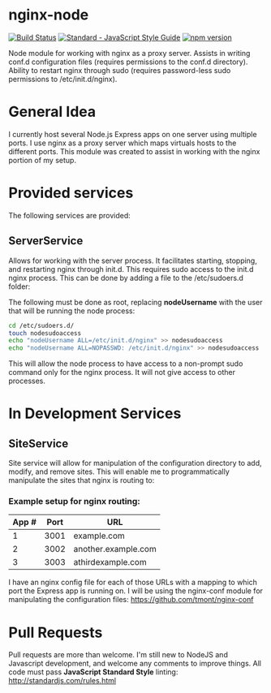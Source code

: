 # nginx-node
[![Build Status](https://travis-ci.org/cr0wst/nginx-node.svg?branch=master)](https://travis-ci.org/cr0wst/nginx-node)
[![Standard - JavaScript Style Guide](https://img.shields.io/badge/code%20style-standard-brightgreen.svg)](http://standardjs.com/)
[![npm version](https://badge.fury.io/js/nginx-node.svg)](https://badge.fury.io/js/nginx-node)


Node module for working with nginx as a proxy server.  Assists in writing conf.d configuration files (requires permissions to the conf.d directory).  Ability to restart nginx through sudo (requires password-less sudo permissions to /etc/init.d/nginx).

# General Idea
I currently host several Node.js Express apps on one server using multiple ports.  I use nginx as a proxy server which maps virtuals hosts to the different ports.  This module was created to assist in working with the nginx portion of my setup.

# Provided services
The following services are provided:
## ServerService
Allows for working with the server process.  It facilitates starting, stopping, and restarting nginx through init.d.  This requires sudo access to the init.d nginx process.  This can be done by adding a file to the /etc/sudoers.d folder:

The following must be done as root, replacing __nodeUsername__ with the user that will be running the node process:
```sh
cd /etc/sudoers.d/
touch nodesudoaccess
echo "nodeUsername ALL=/etc/init.d/nginx" >> nodesudoaccess
echo "nodeUsername ALL=NOPASSWD: /etc/init.d/nginx" >> nodesudoaccess
```

This will allow the node process to have access to a non-prompt sudo command only for the nginx process.  It will not give access to other processes.

# In Development Services
## SiteService
Site service will allow for manipulation of the configuration directory to add, modify, and remove sites.  This will enable me to programmatically manipulate the sites that nginx is routing to:
### Example setup for nginx routing:
App # | Port | URL
------|------|-----
1     | 3001 | example.com
2     | 3002 | another.example.com
3     | 3003 | athirdexample.com

I have an nginx config file for each of those URLs with a mapping to which port the Express app is running on.  I will be using the nginx-conf module for manipulating the configuration files: https://github.com/tmont/nginx-conf

# Pull Requests
Pull requests are more than welcome.  I'm still new to NodeJS and Javascript development, and welcome any comments to improve things.  All code must pass **JavaScript Standard Style** linting: http://standardjs.com/rules.html
